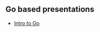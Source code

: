 Go based presentations
----------------------

* [Intro to Go](http://go-talks.appspot.com/github.com/james-bowman/gointro/sample.slide)
